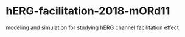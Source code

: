 # hERG-facilitation-2018-mORd11
modeling and simulation for studying hERG channel facilitation effect
